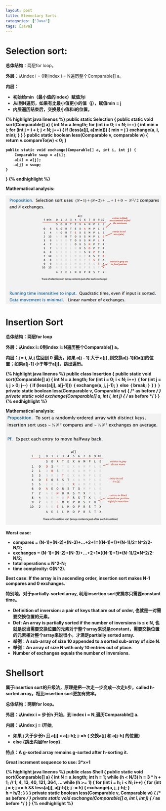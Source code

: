 ```yaml
---
layout: post
title: Elementary Sorts
categories: ["Java"]
tags: [Java]
---
```


# Selection sort:
<b>总体结构</b>：两层for loop。

<b>外层</b>：从index i = 0到index i = N遍历整个Comparable[] a。

<b>内层<b>：
* 初始给min（最小值的index）赋值为i
* 从i到N遍历，如果有比最小值更小的值（j），赋值min = j
* 内层遍历结束后，交换最小值和i的位置。

{% highlight java linenos %}
public static Selection {
    public static void sort(Comparable[] a) {
        int N = a.length;
        for (int i = 0; i < N; i++) {
            int min = i;
            for (int j = i + i; j < N; j++) {
                if (less(a[j], a[min])) {
                    min = j
                }
            exchange(a, i, min);
            }
        }
    }
    public static boolean less(Comparable v, comparable w) {
        return v.compareTo(w) < 0;
    }

    public static void exchange(Comparable[] a, int i, int j) {
        Comparable swap = a[i];
        a[i] = a[j];
        a[j] = swap;
    }
}
{% endhighlight %}

<b>Mathematical analysis:</b>

![p1]( /assets/img/ElementarySorts/p1.png) 

# Insertion Sort
<b>总体结构：</b>两层for loop

<b>外层：</b>从index i=0到index i=N遍历整个Comparable[] a。

<b>内层：</b>j = i, 从 j 往回到 0 遍历，如果 a[j - 1] 大于 a[j] ,则交换a[j-1]和a[j]的位置；如果a[j-1] 小于等于a[j]，跳出遍历。

{% highlight java linenos %}
public class Insertion {
    public static void sort(Comparable[] a) {
        int N = a.length;
        for (int i = 0; i < N; i++) ｛
            for (int j = i; j > 0; j--) ｛
                if (less(a[j], a[j-1])) ｛
                    exchange(a, j, j-1);
                ｝ else ｛
                    break;
                ｝
            }
        ｝
    ｝
    private static boolean less(Comparable v, Comparable w)
    { /* as before */ }
    private static void exchange(Comparable[] a, int i, int j)
    { /* as before */ }
}
{% endhighlight %}

<b>Mathematical analysis:</b>
![p2]( /assets/img/ElementarySorts/p2.jpg) 

<b>Worst case:</b>
* compares = (N-1)+(N-2)+(N-3)+…+2+1=((N-1)+1)*(N-1)/2=N^2/2-N/2;
* exchanges = (N-1)+(N-2)+(N-3)+…+2+1=((N-1)+1)*(N-1)/2=N^2/2-N/2;
* total operations = N^2-N;
* time complexity: O(N^2).

<b>Best case:</b> If the array is in ascending order, insertion sort makes N-1 compares and 0 exchanges.

<b>特别地，</b>对于partially-sorted array, 利用insertion sort来排序只需要constant time。
* Definition of inversion: a pair of keys that are out of order, 也就是一对需要交换位置的元素。
* Def: An array is partially sorted if the number of inversions is ≤ c N, 也就是说当需要交换位置的元素对于整个array来说是constant，需要交换位置的元素相对整个array来说很小，才满足partially sorted array.
* 举例：A sub-array of size 10 appended to a sorted sub-array of size N.
* 举例：An array of size N with only 10 entries out of place.
* Number of exchanges equals the number of inversions.

# Shellsort
属于insertion sort的升级法，原理是把一次走一步变成一次走h步，called h-sorted array。相比insertion sort更加有效率。

<b>总体结构：</b>两层for loop。

<b>外层：</b>从index i = 步长h 开始，到 index i = N,遍历Comparable[] a.

<b>内层：</b>从index j = i开始,
* 如果 j 大于步长h 且 a[j] < a[j-h]; j-=h { 交换a[j] 和 a[j-h] 的位置}
* else {跳出内层for loop}.

特点：A g-sorted array remains g-sorted after h-sorting it.

Great increment sequence to use: 3*x+1

{% highlight java linenos %}
public class Shell {
    public static void sort(Comparable[] a) {
        int N = a.length;
        int h = 1;
        while (h < N/3) h = 3 * h + 1; // 1, 4, 13, 40, 121, 364, ...
        while (h >= 1) {
            for (int i = h; i < N; i++) {
                for (int j = i; j >= h && less(a[j], a[j-h]); j -= h) {
                    exchange(a, j, j-h);
                }            
            h = h/3;
            }
        }
    }
    private static boolean less(Comparable v, Comparable w)
    { /* as before */ }
    private static void exchange(Comparable[] a, int i, int j)
    { /* as before */ }
}
{% endhighlight %}




